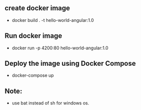 ## create docker image
- docker build . -t hello-world-angular:1.0

## Run docker image
- docker run -p 4200:80 hello-world-angular:1.0

## Deploy the image using Docker Compose
- docker-compose up

## Note:
- use bat instead of sh for windows os.
